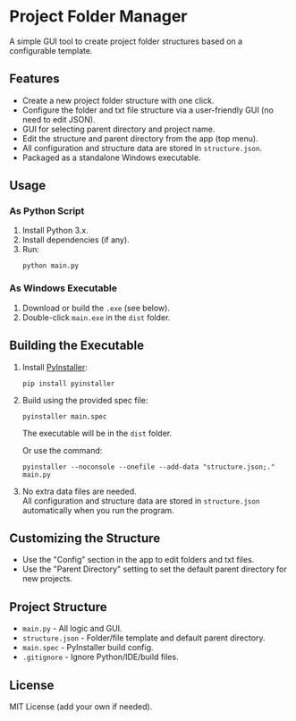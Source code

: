 # Project Folder Manager

A simple GUI tool to create project folder structures based on a configurable template.

## Features

- Create a new project folder structure with one click.
- Configure the folder and txt file structure via a user-friendly GUI (no need to edit JSON).
- GUI for selecting parent directory and project name.
- Edit the structure and parent directory from the app (top menu).
- All configuration and structure data are stored in `structure.json`.
- Packaged as a standalone Windows executable.

## Usage

### As Python Script

1. Install Python 3.x.
2. Install dependencies (if any).
3. Run:
   ```
   python main.py
   ```

### As Windows Executable

1. Download or build the `.exe` (see below).
2. Double-click `main.exe` in the `dist` folder.

## Building the Executable

1. Install [PyInstaller](https://pyinstaller.org/):
   ```
   pip install pyinstaller
   ```
2. Build using the provided spec file:
   ```
   pyinstaller main.spec
   ```
   The executable will be in the `dist` folder.

   Or use the command:
   ```
   pyinstaller --noconsole --onefile --add-data "structure.json;." main.py
   ```

3. No extra data files are needed.  
   All configuration and structure data are stored in `structure.json` automatically when you run the program.

## Customizing the Structure

- Use the "Config" section in the app to edit folders and txt files.
- Use the "Parent Directory" setting to set the default parent directory for new projects.

## Project Structure

- `main.py` - All logic and GUI.
- `structure.json` - Folder/file template and default parent directory.
- `main.spec` - PyInstaller build config.
- `.gitignore` - Ignore Python/IDE/build files.

## License

MIT License (add your own if needed).
